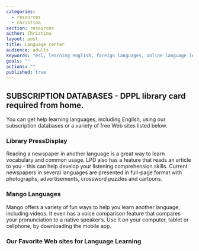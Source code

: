 ```yaml
---
categories: 
  - resources
  - christina
section: resources
author: Christina
layout: post
title: Language center
audience: adults
keywords: "esl, learning english, foreign languages, online language learning courses, foreign language online, foreign language courses, learning foreign languages online, world languages"
goals: ""
actions: ""
published: true
---
```


##  SUBSCRIPTION DATABASES - DPPL library card required from home.
You can get help learning languages, including English, using our subscription databases or a variety of free Web sites listed below.

### Library PressDisplay

Reading a newspaper in another language is a great way to learn vocabulary and common usage. LPD also has a feature that reads an article to you - this can help develop your listening comprehension skills. Current newspapers in several languages are presented in full-page format with photographs, advertisements, crossword puzzles and cartoons.

### Mango Languages 

Mango offers a variety of fun ways to help you learn another language, including videos. It even has a voice comparison feature that compares your pronunciation to a native speaker’s. Use it on your computer, tablet or cellphone, by downloading the mobile app.

### Our Favorite Web sites for Language Learning


